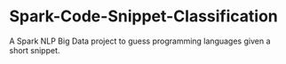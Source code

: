 # Spark-Code-Snippet-Classification
A Spark NLP Big Data project to guess programming languages given a short snippet.
